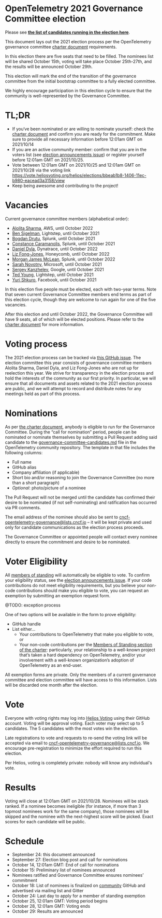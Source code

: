 # OpenTelemetry 2021 Governance Committee election

Please see **[the list of candidates running in the election here](./governance-committee-candidates.md)**.

This document lays out the 2021 election process per the OpenTelemetry
governance committee
[charter document](https://github.com/open-telemetry/community/blob/master/governance-charter.md#establishment-of-a-governance-committee)
requirements.

In this election there are five seats that need to be filled. The nominees list
will be shared October 15th, voting will take place October 25th-27th, and the
results will be announced October 29th.

This election will mark the end of the transition of the governance committee
from the initial bootstrap committee to a fully elected committee.

We highly encourage participation in this election cycle to ensure that the
community is well-represented by the Governance Committee.

# TL;DR

* If you‘ve been nominated or are willing to nominate yourself: check the
  [charter document](https://github.com/open-telemetry/community/blob/master/governance-charter.md#establishment-of-a-governance-committee)
  and confirm you are ready for the commitment. Make sure to provide all
  necessary information before 12:01am GMT on 2021/10/14
* If you are an active community member: confirm that you are in the voters
  list (see [election announcements issue](https://github.com/open-telemetry/community/issues/852))
  or register yourself before 12:01am GMT on 2021/10/25.
* Vote between 12:01am GMT on 2021/10/25 and 12:01am GMT on 2021/10/28 via the
  voting link https://vote.heliosvoting.org/helios/elections/bbeab1b8-1406-11ec-b980-eacead3a3158/view
* Keep being awesome and contributing to the project!

# Vacancies

Current governance committee members (alphabetical order):

* [Alolita Sharma](https://github.com/alolita), AWS, until October 2022
* [Ben Sigelman](https://github.com/bhs), Lightstep, until October 2021
* [Bogdan Drutu](https://github.com/BogdanDrutu), Splunk, until October 2021
* [Constance Caramanolis](https://github.com/ccaraman), Splunk, until October 2021
* [Daniel Dyla](https://github.com/dyladan), Dynatrace, until October 2022
* [Liz Fong-Jones](https://github.com/lizthegrey), Honeycomb, until October 2022
* [Morgan James McLean](https://github.com/mtwo), Splunk, until October 2022
* [Sarah Novotny](https://github.com/SarahNovotny), Microsoft, until October 2021
* [Sergey Kanzhelev](https://github.com/SergeyKanzhelev), Google, until October 2021
* [Ted Young](https://github.com/tedsuo), Lightstep, until October 2021
* [Yuri Shkuro](https://github.com/yurishkuro), Facebook, until October 2021

In this election five people must be elected, each with two-year terms. Note
that seven current Governance Committee members end terms as part of this
election cycle, though they are welcome to run again for one of the five vacancies.

After this election and until October 2022, the Governance Committee will have
9 seats, all of which will be elected positions. Please refer to the
[charter document](https://github.com/open-telemetry/community/blob/master/governance-charter.md#establishment-of-a-governance-committee)
for more information.


# Voting process

The 2021 election process can be tracked via [this GitHub
issue](https://github.com/open-telemetry/community/issues/812). The election
committee this year consists of governance committee members Alolita Sharma,
Daniel Dyla, and Liz Fong-Jones who are not up for reelection this year.
We strive for transparency in the election process and hold the interests of the
community as our first priority. In particular, we will ensure that all
documents and assets related to the 2021 election process are public, and we
will attempt to record and distribute notes for any meetings held as part of
this process.

# Nominations

As per
[the charter document](https://github.com/open-telemetry/community/blob/master/governance-charter.md#establishment-of-a-governance-committee),
anybody is eligible to run for the Governance Committee. During the “call for
nomination” period, people can be nominated or nominate themselves by
submitting a Pull Request adding said candidate to the
[governance-committee-candidates.md](https://github.com/open-telemetry/community/blob/master/elections/2021/governance-committee-candidates.md)
file in the OpenTelemetry community repository. The template in that file includes
the following columns:
* Full name
* GitHub alias
* Company affiliation (if applicable)
* Short bio and/or reasoning to join the Governance Committee (no more than a
  short paragraph)
* _Optional_: photo/picture of a nominee

The Pull Request will not be merged until the candidate has confirmed their
desire to be nominated (if not self-nominating) and ratification has occurred
via PR comments.

The email address of the nominee should also be sent to
[cncf-opentelemetry-governance@lists.cncf.io](mailto:cncf-opentelemetry-governance@lists.cncf.io) –
it will be kept private and used only for candidate communications as the
election process proceeds.

The Governance Committee or appointed people will contact every nominee
directly to ensure the commitment and desire to be nominated.

# Voter Eligibility

All [members of standing](https://github.com/open-telemetry/community/blob/master/governance-charter.md#members-of-standing)
will automatically be eligible to vote. To confirm your eligibility status,
see the [election announcements issue](https://github.com/open-telemetry/community/issues/852). If your code contributions do not meet
eligibility requirements, but you believe your non-code contributions
should make you eligible to vote, you can request an exemption by submitting
an exemption request form.

@TODO: exception process

One of two options will be available in the form to prove eligibility:

* GitHub handle
* List either…
  * Your contributions to OpenTelemetry that make you eligible to vote, or
  * Your non-code contributions per the [Members of Standing section of the charter](https://github.com/open-telemetry/community/blob/master/governance-charter.md#members-of-standing):
    particularly, your relationship to a well-known project that’s taken a hard
    dependency on OpenTelemetry, and/or your involvement with a well-known
    organization’s adoption of OpenTelemetry as an end-user.

All exemption forms are private. Only the members of a current governance
committee and election committee will have access to this information. Lists
will be discarded one month after the election.

# Vote

Everyone with voting rights may log into
[Helios Voting](https://vote.heliosvoting.org/helios/elections/bbeab1b8-1406-11ec-b980-eacead3a3158/view)
using their GitHub account.
Voting will be approval voting. Each voter may select up to 5 candidates.
The 5 candidates with the most votes win the election.


Late registrations to vote and requests to re-send the voting link will be
accepted via email to
[cncf-opentelemetry-governance@lists.cncf.io](mailto:cncf-opentelemetry-governance@lists.cncf.io).
We encourage pre-registration to minimize the effort required to run this
election.

Per Helios, voting is completely private: nobody will know any individual's vote.

# Results

Voting will close at 12:01am GMT on 2021/10/28. Nominees will be stack ranked.
If a nominee becomes ineligible (for instance, if more than 3 topmost nominees
work for the same company), those nominees will be skipped and the nominee with
the next-highest score will be picked. Exact scores for each candidate will be public.


# Schedule

* September 24: this document announced
* September 27: Election blog post and call for nominations
* October 14, 12:01am GMT: End of call for nominations
* October 15: Preliminary list of nominees announced
* Nominees ratified and Governance Committee ensures nominees’ commitment
* October 18: List of nominees is finalized on [community](https://github.com/open-telemetry/community) GitHub and advertised via mailing list and Gitter
* October 24: Last day to apply for a member of standing exemption
* October 25, 12:01am GMT: Voting period begins
* October 28, 12:01am GMT: Voting ends
* October 29: Results are announced
